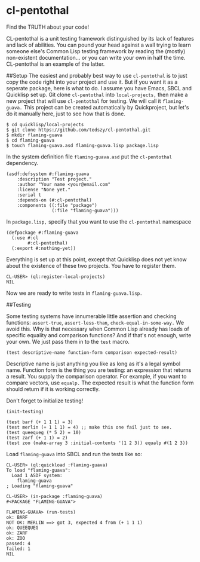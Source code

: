# cl-pentothal
Find the TRUTH about your code!

CL-pentothal is a unit testing framework distinguished by its lack of features and lack of abilities. You can pound your head against a wall trying to learn someone else's Common Lisp testing framework by reading the (mostly) non-existent documentation... or you can write your own in half the time. CL-pentothal is an example of the latter.

##Setup
The easiest and probably best way to use ```cl-pentothal``` is to just copy the code right into your project and use it. But if you want it as a seperate package, here is what to do. I assume you have Emacs, SBCL and Quicklisp set up. Git clone ```cl-pentothal``` into ```local-projects,``` then make a new project that will use ```cl-pentothal``` for testing. We will call it ```flaming-guava.``` This project can be created automatically by Quickproject, but let's do it manually here, just to see how that is done.

```
$ cd quicklisp/local-projects
$ git clone https://github.com/tedszy/cl-pentothal.git
$ mkdir flaming-guava
$ cd flaming-guava
$ touch flaming-guava.asd flaming-guava.lisp package.lisp
```

In the system definition file ```flaming-guava.asd``` put the ```cl-pentothal``` dependency.

```common-lisp
(asdf:defsystem #:flaming-guava
    :description "Test project."
    :author "Your name <your@email.com"
    :license "None yet."
    :serial t
    :depends-on (#:cl-pentothal)
    :components ((:file "package")
		         (:file "flaming-guava")))
```

In ```package.lisp,``` specify that you want to use the ```cl-pentothal``` namespace

```common-lisp
(defpackage #:flaming-guava
  (:use #:cl
	    #:cl-pentothal)
  (:export #:nothing-yet))
```

Everything is set up at this point, except that Quicklisp does not yet know about the existence of these two projects. You have to register them.

```common-lisp
CL-USER> (ql:register-local-projects)
NIL
```

Now we are ready to write tests in ```flaming-guava.lisp.``` 

##Testing

Some testing systems have innumerable little assertion and checking functions: ```assert-true```, ```assert-less-than```, ```check-equal-in-some-way.``` We avoid this. Why is that necessary when Common Lisp already has loads of specific equality and comparison functions? And if that's not enough, write your own. We just pass them in to the ```test``` macro. 

```common-lisp
(test descriptive-name function-form comparison expected-result)
```
Descriptive name is just anything you like as long as it's a legal symbol name. Function form is the thing you are testing: an expression that returns a result. You supply the comparison operator. For example, if you want to compare vectors, use ```equalp.``` The expected result is what the function form should return if it is working correctly.

Don't forget to initialize testing!

```common-lisp
(init-testing)

(test barf (+ 1 1 1) = 3)
(test merlin (+ 1 1 1) = 4) ;; make this one fail just to see.
(test queequeg (* 5 2) = 10)
(test zarf (+ 1 1) = 2)
(test zoo (make-array 3 :initial-contents '(1 2 3)) equalp #(1 2 3))

```

Load ```flaming-guava``` into SBCL and run the tests like so:

```common-lisp
CL-USER> (ql:quickload :flaming-guava)
To load "flaming-guava":
  Load 1 ASDF system:
    flaming-guava
; Loading "flaming-guava"

CL-USER> (in-package :flaming-guava)
#<PACKAGE "FLAMING-GUAVA">

FLAMING-GUAVA> (run-tests)
ok: BARF
NOT OK: MERLIN ==> got 3, expected 4 from (+ 1 1 1)
ok: QUEEQUEG
ok: ZARF
ok: ZOO
passed: 4
failed: 1
NIL

```


